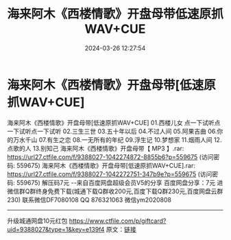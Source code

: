 ﻿---
title: 海来阿木《西楼情歌》开盘母带低速原抓WAV+CUE
date: 2024-03-26 12:27:54
categories: 新碟专辑、稀有等精品
tags: 华语中文
---
# 海来阿木《西楼情歌》开盘母带[低速原抓WAV+CUE]

海来阿木《西楼情歌》开盘母带[低速原抓WAV+CUE]
01.西楼儿女
点一下试听点一下试听点一下试听
02.三生三世
03.五十年以后
04.不过人间
05.阿果吉曲
06.你的万水千山
07.有生之恋
08.一无所有的年纪
09.浮生记
10.梦想家
11.烟雨人间
12.点歌的人
13.别知己
海来阿木《西楼情歌》开盘母带【 MP3 】.rar: https://url27.ctfile.com/f/9388027-1042274872-8855b6?p=559675
(访问密码: 559675)
海来阿木《西楼情歌》开盘母带[低速原抓WAV+CUE].rar: https://url27.ctfile.com/f/9388027-1042272751-347b9e?p=559675
(访问密码: 559675)
解压码7元
--来自百度网盘超级会员V5的分享
百度网盘分享：7元
进微信群Q群终身免费下载(城通下载Q群收200元,百度下载Q群230元,百度网盘云群230)
联系微信DF7080108 QQ 876321063
微信ym2020808
**************************
升级城通网盘10元红包 https://www.ctfile.com/p/giftcard?uid=9388027&type=1&key=e139f4
原文：[链接](https://blog.sina.com.cn/s/blog_1647c7e76010314ul.html)